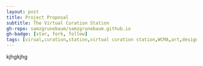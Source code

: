 ```yaml
---
layout: post
title: Project Proposal
subtitle: The Virtual Curation Station
gh-repo: samzgrunebaum/samzgrunebaum.github.io
gh-badge: [star, fork, follow]
tags: [virual,curation,station,virtual curation station,WCMA,art,design,The Sims]
---
```


kjhgkjhg

